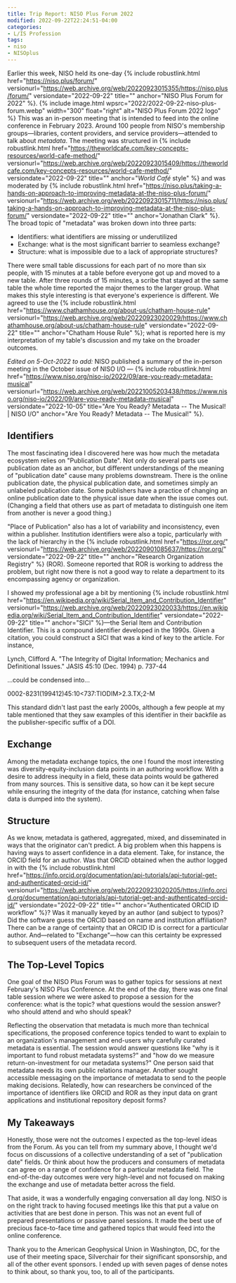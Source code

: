```yaml
---
title: Trip Report: NISO Plus Forum 2022
modified: 2022-09-22T22:24:51-04:00
categories:
- L/IS Profession
tags:
- niso
- NISOplus
---
```


Earlier this week, NISO held its one-day {% include robustlink.html href="https://niso.plus/forum/" versionurl="https://web.archive.org/web/20220923015355/https://niso.plus/forum/" versiondate="2022-09-22" title="" anchor="NISO Plus Forum for 2022" %}.
{% include image.html wpsrc="2022/2022-09-22-niso-plus-forum.webp" width="300" float="right" alt="NISO Plus Forum 2022 logo" %}
This was an in-person meeting that is intended to feed into the online conference in February 2023.
Around 100 people from NISO's membership groups—libraries, content providers, and service providers—attended to talk about _metadata_.
The meeting was structured in {% include robustlink.html href="https://theworldcafe.com/key-concepts-resources/world-cafe-method/" versionurl="https://web.archive.org/web/20220923015409/https://theworldcafe.com/key-concepts-resources/world-cafe-method/" versiondate="2022-09-22" title="" anchor="_World Café_ style" %} and was moderated by {% include robustlink.html href="https://niso.plus/taking-a-hands-on-approach-to-improving-metadata-at-the-niso-plus-forum/" versionurl="https://web.archive.org/web/20220923015711/https://niso.plus/taking-a-hands-on-approach-to-improving-metadata-at-the-niso-plus-forum/" versiondate="2022-09-22" title="" anchor="Jonathan Clark" %}.
The broad topic of "metadata" was broken down into three parts:

* Identifiers: what identifiers are missing or underutilized
* Exchange: what is the most significant barrier to seamless exchange?
* Structure: what is impossible due to a lack of appropriate structures?

There were small table discussions for each part of no more than six people, with 15 minutes at a table before everyone got up and moved to a new table.
After three rounds of 15 minutes, a scribe that stayed at the same table the whole time reported the major themes to the larger group.
What makes this style interesting is that everyone's experience is different.
We agreed to use the {% include robustlink.html href="https://www.chathamhouse.org/about-us/chatham-house-rule" versionurl="https://web.archive.org/web/20220923020029/https://www.chathamhouse.org/about-us/chatham-house-rule" versiondate="2022-09-22" title="" anchor="Chatham House Rule" %}; what is reported here is my interpretation of my table's discussion and my take on the broader outcomes.

<em>Edited on 5-Oct-2022 to add:</em> NISO published a summary of the in-person meeting in the October issue of NISO I/O — {% include robustlink.html href="https://www.niso.org/niso-io/2022/09/are-you-ready-metadata-musical" versionurl="https://web.archive.org/web/20221005203438/https://www.niso.org/niso-io/2022/09/are-you-ready-metadata-musical" versiondate="2022-10-05" title="Are You Ready? Metadata -- The Musical! | NISO I/O" anchor="Are You Ready? Metadata -- The Musical!" %}.

## Identifiers
The most fascinating idea I discovered here was how much the metadata ecosystem relies on "Publication Date".
Not only do several parts use publication date as an anchor, but different understandings of the meaning of "publication date" cause many problems downstream.
There is the online publication date, the physical publication date, and sometimes simply an unlabeled publication date.
Some publishers have a practice of changing an online publication date to the physical issue date when the issue comes out.
(Changing a field that others use as part of metadata to distinguish one item from another is never a good thing.)

"Place of Publication" also has a lot of variability and inconsistency, even within a publisher.
Institution identifiers were also a topic, particularly with the lack of hierarchy in the {% include robustlink.html href="https://ror.org/" versionurl="https://web.archive.org/web/20220901085637/https://ror.org/" versiondate="2022-09-22" title="" anchor="Research Organization Registry" %} (ROR).
Someone reported that ROR is working to address the problem, but right now there is not a good way to relate a department to its encompassing agency or organization.

I showed my professional age a bit by mentioning {% include robustlink.html href="https://en.wikipedia.org/wiki/Serial_Item_and_Contribution_Identifier" versionurl="https://web.archive.org/web/20220923020033/https://en.wikipedia.org/wiki/Serial_Item_and_Contribution_Identifier" versiondate="2022-09-22" title="" anchor="SICI" %}—the Serial Item and Contribution Identifier.
This is a compound identifier developed in the 1990s. Given a citation, you could construct a SICI that was a kind of key to the article. For instance,

Lynch, Clifford A. "The Integrity of Digital Information; Mechanics and Definitional Issues." JASIS 45:10 (Dec. 1994) p. 737-44

...could be condensed into...

0002-8231(199412)45:10<737:TIODIM>2.3.TX;2-M

This standard didn't last past the early 2000s, although a few people at my table mentioned that they saw examples of this identifier in their backfile as the publisher-specific suffix of a DOI.

## Exchange
Among the metadata exchange topics, the one I found the most interesting was diversity-equity-inclusion data points in an authoring workflow.
With a desire to address inequity in a field, these data points would be gathered from many sources.
This is sensitive data, so how can it be kept secure while ensuring the integrity of the data (for instance, catching when false data is dumped into the system).

## Structure
As we know, metadata is gathered, aggregated, mixed, and disseminated in ways that the originator can't predict.
A big problem when this happens is having ways to assert confidence in a data element.
Take, for instance, the ORCID field for an author. Was that ORCID obtained when the author logged in with the {% include robustlink.html href="https://info.orcid.org/documentation/api-tutorials/api-tutorial-get-and-authenticated-orcid-id/" versionurl="https://web.archive.org/web/20220923020205/https://info.orcid.org/documentation/api-tutorials/api-tutorial-get-and-authenticated-orcid-id/" versiondate="2022-09-22" title="" anchor="Authenticated ORCID ID workflow" %}? Was it manually keyed by an author (and subject to typos)? Did the software guess the ORCID based on name and institution affiliation?
There can be a range of certainty that an ORCID ID is correct for a particular author.
And—related to "Exchange"—how can this certainty be expressed to subsequent users of the metadata record.

## The Top-Level Topics
One goal of the NISO Plus Forum was to gather topics for sessions at next February's NISO Plus Conference.
At the end of the day, there was one final table session where we were asked to propose a session for the conference: what is the topic? what questions would the session answer? who should attend and who should speak?

Reflecting the observation that metadata is much more than technical specifications, the proposed conference topics tended to want to explain to an organization's management and end-users why carefully curated metadata is essential.
The session would answer questions like "why is it important to fund robust metadata systems?" and "how do we measure return-on-investment for our metadata systems?"
One person said that metadata needs its own public relations manager.
Another sought accessible messaging on the importance of metadata to send to the people making decisions.
Relatedly, how can researchers be convinced of the importance of identifiers like ORCID and ROR as they input data on grant applications and institutional repository deposit forms?

## My Takeaways
Honestly, those were not the outcomes I expected as the top-level ideas from the Forum.
As you can tell from my summary above, I thought we'd focus on discussions of a collective understanding of a set of "publication date" fields.
Or think about how the producers and consumers of metadata can agree on a range of confidence for a particular metadata field.
The end-of-the-day outcomes were very high-level and not focused on making the exchange and use of metadata better across the field.

That aside, it was a wonderfully engaging conversation all day long.
NISO is on the right track to having focused meetings like this that put a value on activities that are best done in person.
This was not an event full of prepared presentations or passive panel sessions.
It made the best use of precious face-to-face time and gathered topics that would feed into the online conference.

Thank you to the American Geophysical Union in Washington, DC, for the use of their meeting space, Silverchair for their significant sponsorship, and all of the other event sponsors.
I ended up with seven pages of dense notes to think about, so thank you, too, to all of the participants.
